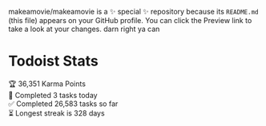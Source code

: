 makeamovie/makeamovie is a ✨ special ✨ repository because its `README.md` (this file) appears on your GitHub profile.
You can click the Preview link to take a look at your changes. darn right ya can

# Todoist Stats

<!-- TODO-IST:START -->
🏆  36,351 Karma Points           
🌸  Completed 3 tasks today           
✅  Completed 26,583 tasks so far           
⏳  Longest streak is 328 days
<!-- TODO-IST:END -->